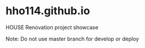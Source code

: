 # hho114.github.io

HOUSE Renovation project showcase

Note: Do not use master branch for develop or deploy
